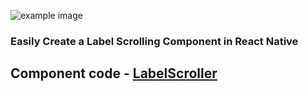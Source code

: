 ![example image](https://github.com/RadiksMan/test-label-scroller/blob/master/image/image_example.gif?raw=true)

### Easily Create a Label Scrolling Component in React Native

## Component code - [LabelScroller](https://github.com/RadiksMan/test-label-scroller/blob/master/LabelScroller.js)
